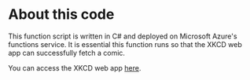 # About this code

This function script is written in C# and deployed on Microsoft Azure's functions service. 
It is essential this function runs so that the XKCD web app can successfully fetch a comic.

You can access the XKCD web app [here](xkcdsearchwebapp.netlify.app/).
